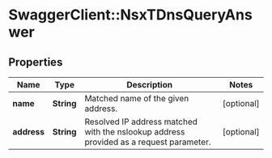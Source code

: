 # SwaggerClient::NsxTDnsQueryAnswer

## Properties
Name | Type | Description | Notes
------------ | ------------- | ------------- | -------------
**name** | **String** | Matched name of the given address.  | [optional] 
**address** | **String** | Resolved IP address matched with the nslookup address provided as a request parameter.  | [optional] 


